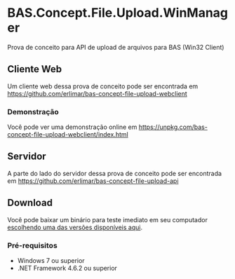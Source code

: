 # BAS.Concept.File.Upload.WinManager

Prova de conceito para API de upload de arquivos para BAS (Win32 Client)

## Cliente Web
Um cliente web dessa prova de conceito pode ser encontrada em https://github.com/erlimar/bas-concept-file-upload-webclient

### Demonstração
Você pode ver uma demonstração online em https://unpkg.com/bas-concept-file-upload-webclient/index.html

## Servidor

A parte do lado do servidor dessa prova de conceito pode ser encontrada em https://github.com/erlimar/bas-concept-file-upload-api

## Download

Você pode baixar um binário para teste imediato em seu computador [escolhendo uma das versões disponíveis aqui](https://github.com/erlimar/BAS.Concept.File.Upload.WinManager/releases).

### Pré-requisitos

* Windows 7 ou superior
* .NET Framework 4.6.2 ou superior
